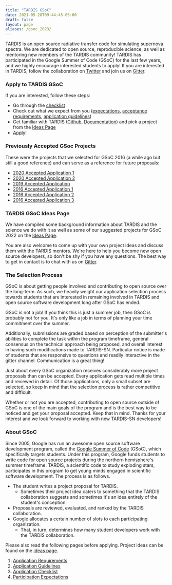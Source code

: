 ```yaml
---
title: "TARDIS GSoC"
date: 2021-05-28T09:44:45-05:00
draft: false
layout: page
aliases: /gsoc_2023/
---
```


TARDIS is an open source radiative transfer code for simulating supernova spectra. We are dedicated to open source, reproducible science, as well as mentoring new members of the TARDIS community! TARDIS has participated in the Google Summer of Code (GSoC) for the last few years, and we highly encourage interested students to apply! If you are interested in TARDIS, follow the collaboration on <a href="https://twitter.com/tardis_sn" target="_blank">Twitter</a> and join us on <a href="https://gitter.im/tardis-sn/gsoc" target="_blank">Gitter</a>.

### Apply to TARDIS GSoC

If you are interested, follow these steps:

- Go through the [checklist](../checklist)
- Check out what we expect from you ([expectations](../expectations), [acceptance requirements](../requirements), [application guidelines](../guidelines))
- Get familiar with TARDIS ([Github](https://github.com/tardis-sn/tardis), [Documentation](https://tardis-sn.github.io/tardis/)) and pick a project from the [Ideas Page](../ideas)
- [Apply](https://summerofcode.withgoogle.com/)!

### Previously Accepted GSoc Projects

These were the projects that we selected for GSoC 2016 (a while ago but still a good reference) and can serve as a reference for future proposals:

- [2020 Accepted Application 1](/pdfs/jaladh-singhal_gsoc2020_tardis.pdf)
- [2020 Accepted Application 2](/pdfs/TARDIS_Proposal_2020.pdf)
- [2019 Accepted Application ](/pdfs/tardis_proposal.pdf)
- [2016 Accepted Application 1](/pdfs/ftsamis_gsoc_2016.pdf)
- [2016 Accepted Application 2](/pdfs/karandesai_gsoc_2016.pdf)
- [2016 Accepted Application 3](/pdfs/mishinma_gsoc_application.pdf)

### TARDIS GSoC Ideas Page

We have compiled some background information about TARDIS and the science we do with it as well as some of our suggested projects for GSoC 2022 on the [Ideas Page](../ideas).

You are also welcome to come up with your own project ideas and discuss them with the TARDIS mentors. We're here to help you become new open source developers, so don't be shy if you have any questions. The best way to get in contact is to chat with us on <a href="https://gitter.im/tardis-sn/gsoc" target="_blank">Gitter</a>.

### The Selection Process
GSoC is about getting people involved and contributing to open source over the long-term. As such, we heavily weight our application selection process towards students that are interested in remaining involved in TARDIS and open source software development long after GSoC has ended.

GSoC is not a job! If you think this is just a summer job, then GSoC is probably not for you. It's only like a job in terms of planning your time commitment over the summer.

Additionally, submissions are graded based on perception of the submitter's abilities to complete the task within the program timeframe, general consensus on the technical approach being proposed, and overall interest in having such modifications made to TARDIS-SN. Particular notice is made of students that are responsive to questions and readily interactive in the gitter channel. Communication is a great thing!

Just about every GSoC organization receives considerably more project proposals than can be accepted. Every application gets read multiple times and reviewed in detail. Of those applications, only a small subset are selected, so keep in mind that the selection process is rather competitive and difficult.

Whether or not you are accepted, contributing to open source outside of GSoC is one of the main goals of the program and is the best way to be noticed and get your proposal accepted. Keep that in mind. Thanks for your interest and we look forward to working with new TARDIS-SN developers!

### About GSoC

Since 2005, Google has run an awesome open source software development program, called the [Google Summer of Code](https://summerofcode.withgoogle.com/) (GSoC), which specifically targets students. Under this program, Google funds students to write code for open source projects during the northern hemisphere's summer timeframe. TARDIS, a scientific code to study exploding stars, participates in this program to get young minds engaged in scientific software development. The process is as follows.

- The student writes a project proposal for TARDIS.
  - Sometimes their project idea caters to something that the TARDIS collaboration suggests and sometimes it's an idea entirely of the student's conception.
- Proposals are reviewed, evaluated, and ranked by the TARDIS collaboration.
- Google allocates a certain number of slots to each participating organization.
  - That, in turn, determines how many student developers work with the TARDIS collaboration.

Please also read the following pages before applying. Project ideas can be found on the [ideas page](../ideas).
1. [Application Requirements](../requirements)
2. [Application Guidelines](../guidelines)
3. [Application Checklist](../checklist)
5. [Participation Expectations](../expectations)
